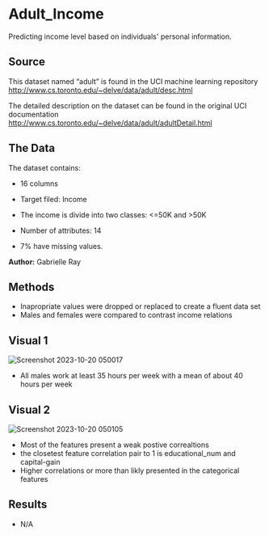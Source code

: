 # Adult_Income
Predicting income level based on individuals' personal information.

## **Source**
This dataset named “adult” is found in the UCI machine learning repository
http://www.cs.toronto.edu/~delve/data/adult/desc.html

The detailed description on the dataset can be found in the original UCI documentation
http://www.cs.toronto.edu/~delve/data/adult/adultDetail.html

## **The Data**
The dataset contains:
- 16 columns

- Target filed: Income

- The income is divide into two classes: <=50K and >50K

- Number of attributes: 14

- 7% have missing values.


**Author:** Gabrielle Ray


**Methods**
---
- Inapropriate values were dropped or replaced to create a fluent data set
- Males and females were compared to contrast income relations

## **Visual 1**
![Screenshot 2023-10-20 050017](https://github.com/GabrielleYa/Project_2_Adult_Income/assets/135492530/94bd5ed5-80d2-48fe-a1b7-8b8b464c43dd)

- All males work at least 35 hours per week with a mean of about 40 hours per week
  

## **Visual 2**
![Screenshot 2023-10-20 050105](https://github.com/GabrielleYa/Project_2_Adult_Income/assets/135492530/affd1784-a21f-4ca8-aa23-abe7fe42b0b5)

- Most of the features present a weak postive correaltions
- the closetest feature correlation pair to 1 is educational_num and capital-gain
- Higher correlations or more than likly presented in the categorical features


## **Results**
- N/A

